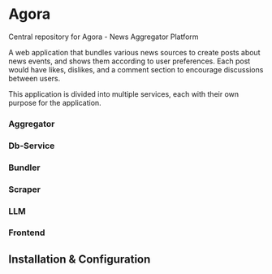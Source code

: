 # Agora

Central repository for Agora - News Aggregator Platform

A web application that bundles various news sources to create posts about news events, and shows them according to user preferences.
Each post would have likes, dislikes, and a comment section to encourage discussions between users.

This application is divided into multiple services, each with their own purpose for the application.

### Aggregator 


### Db-Service


### Bundler


### Scraper


### LLM


### Frontend



## Installation & Configuration






